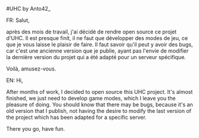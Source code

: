 #UHC by Anto42_

FR: Salut,

après des mois de travail, j'ai décidé de rendre open source ce projet d'UHC. Il est presque finit, il ne faut que développer des modes de jeu, ce que je vous laisse le plaisir de faire. Il faut savoir qu'il peut y avoir des bugs, car c'est une ancienne version que je publie, ayant pas l'envie de modifier la dernière version du projet qui a été adapté pour un serveur spécifique.

Voilà, amusez-vous.

EN: Hi,

After months of work, I decided to open source this UHC project. It's almost finished, we just need to develop game modes, which I leave you the pleasure of doing. You should know that there may be bugs, because it's an old version that I publish, not having the desire to modify the last version of the project which has been adapted for a specific server.

There you go, have fun.
